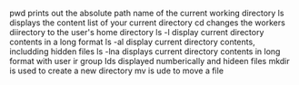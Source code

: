 
pwd prints out the absolute path name of the current working directory
ls displays the content list of your current directory
cd changes the workers diirectory to the user's home directory
ls -l display current directory contents in a long format
ls -al display current directory contents, includding hidden files
ls -lna displays current directory contents in long format with user ir group Ids displayed numberically and hideen files
mkdir is used to create a new directory
mv is ude to move a file